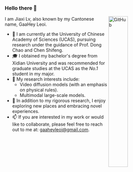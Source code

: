 ### Hello there 👋

<img width="35%" align="right" alt="GitHub" src="https://user-images.githubusercontent.com/48678280/88862734-4903af80-d201-11ea-968b-9c939d88a37c.gif" />

I am Jiaxi Lv, also known by my Cantonese name, GaaHey Leoi.

- 🔭 I am currently at the University of Chinese Academy of Sciences (UCAS), pursuing research under the guidance of Prof. Dong Chao and Chen Shifeng.
- 🎓 I obtained my bachelor's degree from Xidian University and was recommended for graduate studies at the UCAS as the *No.1* student in my major.
- 👀 My research interests include:
  * Video diffusion models (with an emphasis on physical rules).
  * Multimodal large-scale models.
- 🌱 In addition to my rigorous research, I enjoy exploring new places and embracing novel experiences.
- 📫 If you are interested in my work or would like to collaborate, please feel free to reach out to me at: gaaheyleoi@gmail.com.

